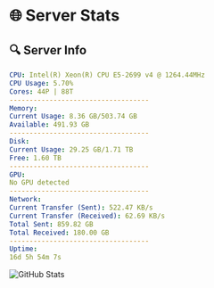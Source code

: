 # 🌐 Server Stats
## 🔍 Server Info
```yaml
CPU: Intel(R) Xeon(R) CPU E5-2699 v4 @ 1264.44MHz
CPU Usage: 5.70%
Cores: 44P | 88T
-----------------------------------
Memory:
Current Usage: 8.36 GB/503.74 GB
Available: 491.93 GB
-----------------------------------
Disk:
Current Usage: 29.25 GB/1.71 TB
Free: 1.60 TB
-----------------------------------
GPU:
No GPU detected
-----------------------------------
Network:
Current Transfer (Sent): 522.47 KB/s
Current Transfer (Received): 62.69 KB/s
Total Sent: 859.82 GB
Total Received: 180.00 GB
-----------------------------------
Uptime:
16d 5h 54m 7s
```
![GitHub Stats](https://img.shields.io/badge/Updated-2025-05-05_23:02:55-blue)